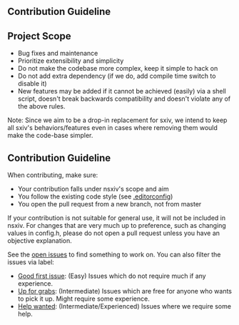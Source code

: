 Contribution Guideline
----------------------

Project Scope
-------------

  * Bug fixes and maintenance
  * Prioritize extensibility and simplicity
  * Do not make the codebase more complex, keep it simple to hack on
  * Do not add extra dependency (if we do, add compile time switch to disable it)
  * New features may be added if it cannot be achieved (easily) via a shell script,
    doesn't break backwards compatibility and doesn't violate any of the above rules.

Note: Since we aim to be a drop-in replacement for sxiv, we intend to keep all
sxiv's behaviors/features even in cases where removing them would make the
code-base simpler.


Contribution Guideline
----------------------

When contributing, make sure:

  * Your contribution falls under nsxiv's scope and aim
  * You follow the existing code style (see [.editorconfig](.editorconfig))
  * You open the pull request from a new branch, not from master

If your contribution is not suitable for general use, it will not be included in nsxiv.
For changes that are very much up to preference, such as changing values in config.h,
please do not open a pull request unless you have an objective explanation.

See the [open issues](https://github.com/nsxiv/nsxiv/issues) to find something
to work on. You can also filter the issues via label:

* [Good first issue](https://github.com/nsxiv/nsxiv/issues?q=is%3Aissue+is%3Aopen+label%3A%22good+first+issue%22):
  (Easy) Issues which do not require much if any experience.
* [Up for grabs](https://github.com/nsxiv/nsxiv/issues?q=is%3Aissue+is%3Aopen+label%3A%22up+for+grabs%22):
  (Intermediate) Issues which are free for anyone who wants to pick it up.
  Might require some experience.
* [Help wanted](https://github.com/nsxiv/nsxiv/issues?q=is%3Aissue+is%3Aopen+label%3A%22help+wanted%22):
  (Intermediate/Experienced) Issues where we require some help.
